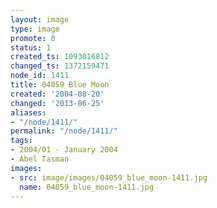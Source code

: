 ```yaml
---
layout: image
type: image
promote: 0
status: 1
created_ts: 1093016812
changed_ts: 1372159471
node_id: 1411
title: 04059 Blue Moon
created: '2004-08-20'
changed: '2013-06-25'
aliases:
- "/node/1411/"
permalink: "/node/1411/"
tags:
- 2004/01 - January 2004
- Abel Tasman
images:
- src: image/images/04059_blue_moon-1411.jpg
  name: 04059_blue_moon-1411.jpg
---
```


